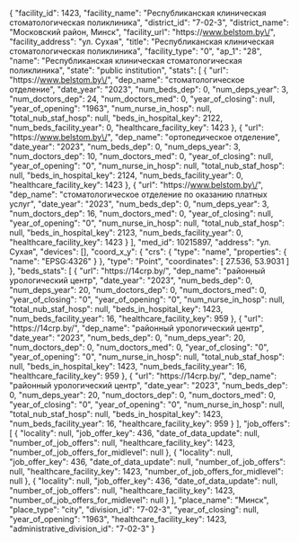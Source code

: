 {
    "facility_id": 1423,
    "facility_name": "Республиканская клиническая стоматологическая поликлиника",
    "district_id": "7-02-3",
    "district_name": "Московский район, Минск",
    "facility_url": "https:\/\/www.belstom.by\/",
    "facility_address": "ул. Сухая",
    "title": "Республиканская клиническая стоматологическая поликлиника",
    "facility_type": "0",
    "ap_1": "28",
    "name": "Республиканская клиническая стоматологическая поликлиника",
    "state": "public institution",
    "stats": [
        {
            "url": "https:\/\/www.belstom.by\/",
            "dep_name": "стоматологическое отделение",
            "date_year": "2023",
            "num_beds_dep": 0,
            "num_deps_year": 3,
            "num_doctors_dep": 24,
            "num_doctors_med": 0,
            "year_of_closing": null,
            "year_of_opening": "1963",
            "num_nurse_in_hosp": null,
            "total_nub_staf_hosp": null,
            "beds_in_hospital_key": 2122,
            "num_beds_facility_year": 0,
            "healthcare_facility_key": 1423
        },
        {
            "url": "https:\/\/www.belstom.by\/",
            "dep_name": "ортопедическое отделение",
            "date_year": "2023",
            "num_beds_dep": 0,
            "num_deps_year": 3,
            "num_doctors_dep": 10,
            "num_doctors_med": 0,
            "year_of_closing": null,
            "year_of_opening": "0",
            "num_nurse_in_hosp": null,
            "total_nub_staf_hosp": null,
            "beds_in_hospital_key": 2124,
            "num_beds_facility_year": 0,
            "healthcare_facility_key": 1423
        },
        {
            "url": "https:\/\/www.belstom.by\/",
            "dep_name": "стоматологическое отделение по оказанию платных услуг",
            "date_year": "2023",
            "num_beds_dep": 0,
            "num_deps_year": 3,
            "num_doctors_dep": 16,
            "num_doctors_med": 0,
            "year_of_closing": null,
            "year_of_opening": "0",
            "num_nurse_in_hosp": null,
            "total_nub_staf_hosp": null,
            "beds_in_hospital_key": 2123,
            "num_beds_facility_year": 0,
            "healthcare_facility_key": 1423
        }
    ],
    "med_id": 10215897,
    "address": "ул. Сухая",
    "devices": [],
    "coord_x_y": {
        "crs": {
            "type": "name",
            "properties": {
                "name": "EPSG:4326"
            }
        },
        "type": "Point",
        "coordinates": [
            27.536,
            53.9031
        ]
    },
    "beds_stats": [
        {
            "url": "https:\/\/14crp.by\/",
            "dep_name": "районный урологический центр",
            "date_year": "2023",
            "num_beds_dep": 0,
            "num_deps_year": 20,
            "num_doctors_dep": 0,
            "num_doctors_med": 0,
            "year_of_closing": "0",
            "year_of_opening": "0",
            "num_nurse_in_hosp": null,
            "total_nub_staf_hosp": null,
            "beds_in_hospital_key": 1423,
            "num_beds_facility_year": 16,
            "healthcare_facility_key": 959
        },
        {
            "url": "https:\/\/14crp.by\/",
            "dep_name": "районный урологический центр",
            "date_year": "2023",
            "num_beds_dep": 0,
            "num_deps_year": 20,
            "num_doctors_dep": 0,
            "num_doctors_med": 0,
            "year_of_closing": "0",
            "year_of_opening": "0",
            "num_nurse_in_hosp": null,
            "total_nub_staf_hosp": null,
            "beds_in_hospital_key": 1423,
            "num_beds_facility_year": 16,
            "healthcare_facility_key": 959
        },
        {
            "url": "https:\/\/14crp.by\/",
            "dep_name": "районный урологический центр",
            "date_year": "2023",
            "num_beds_dep": 0,
            "num_deps_year": 20,
            "num_doctors_dep": 0,
            "num_doctors_med": 0,
            "year_of_closing": "0",
            "year_of_opening": "0",
            "num_nurse_in_hosp": null,
            "total_nub_staf_hosp": null,
            "beds_in_hospital_key": 1423,
            "num_beds_facility_year": 16,
            "healthcare_facility_key": 959
        }
    ],
    "job_offers": [
        {
            "locality": null,
            "job_offer_key": 436,
            "date_of_data_update": null,
            "number_of_job_offers": null,
            "healthcare_facility_key": 1423,
            "number_of_job_offers_for_midlevel": null
        },
        {
            "locality": null,
            "job_offer_key": 436,
            "date_of_data_update": null,
            "number_of_job_offers": null,
            "healthcare_facility_key": 1423,
            "number_of_job_offers_for_midlevel": null
        },
        {
            "locality": null,
            "job_offer_key": 436,
            "date_of_data_update": null,
            "number_of_job_offers": null,
            "healthcare_facility_key": 1423,
            "number_of_job_offers_for_midlevel": null
        }
    ],
    "place_name": "Минск",
    "place_type": "city",
    "division_id": "7-02-3",
    "year_of_closing": null,
    "year_of_opening": "1963",
    "healthcare_facility_key": 1423,
    "administrative_division_id": "7-02-3"
}